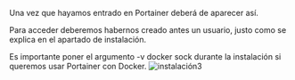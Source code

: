 Una vez que hayamos entrado en Portainer deberá de aparecer así.

Para acceder deberemos habernos creado antes un usuario, justo como se explica en el apartado de instalación.

Es importante poner el argumento -v docker sock durante la instalación si queremos usar Portainer con Docker.
![instalación3](https://i.ibb.co/vwF7cvj/instalacion3.png)

